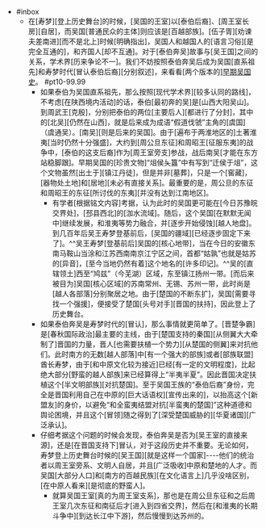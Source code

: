 - #inbox
    - 在[寿梦][登上历史舞台]的时候，[吴国的王室]以[泰伯后裔]、[周王室长房][自居]，而吴国[普通民众的主体]则应该是[百越部族]。[伍子胥][劝谏夫差南进][而不是北上]时候[明确指出]，吴国人和越国人的[语言习俗][是完全互通的]，和齐国人[却不互通]。对于[泰伯奔吴]故事与[吴王国]之间的关系，学术界[历来争论不一]。我们不妨按照泰伯奔吴后成为吴国[直系祖先]和寿梦时代[冒认泰伯后裔][分别叙述]，来看看[两个版本的][早期吴国史](https://www.zhihu.com/question/490774671/answer/2156288609)。 #pt10-99.99
        - 如果泰伯为吴国直系祖先，那么按照[现代学术界][较多认同的路线]，不考虑[在陕西境内活动]的话，泰伯[最初奔的吴]是[山西大阳吴山]。到周武王[克殷]，分别把泰伯的两位[主要后人][都进行了分封]，其中的[北吴][仍然在山西]，就是后来成为成语“假道伐虢”主角的[虞国]（虞通吴）。[南吴][则是后来的吴国]。由于[遍布于两淮地区的]土著淮夷[当时仍然十分强盛]，大约到[周公旦东征]和周昭王[征服东夷]的战争中，[泰伯的这支后裔]作为[周王室旁支]参战，战后南吴[才能在东方站稳脚跟]。早期吴国的[珍贵文物]“俎侯夨簋”中有写到“迁侯于俎”，这个文物虽然[出土于][镇江丹徒]，但是并非[墓葬]，只是一个[窖藏]，[器物处土地]和[居地][未必有直接关系]。最重要的是，周公旦的东征和周昭王的东征[所讨伐的东夷][并没有达到江南地区]。
            - 有学者[根据铭文内容]考据，认为此时的吴国更可能在[今日苏豫皖交界处]，[邳县西北]的[泇水流域]。随后，这个吴国[在默默无闻中]继续发展，和淮夷等势力融合，并[逐步开始侵蚀][越人地盘]。到几百年后吴王寿梦登基前后，[吴国的疆域][已经逐步固定下来了]。^^吴王寿梦[登基前后]吴国的[核心地带]，当在今日的安徽东南马鞍山当涂和江苏西南南京江宁区之间，首都“姑孰”也就是姑苏的[异音]，[至今当地仍然有着]这个地名的[许多印记]。^^吴的[直辖领土]西至“鸠兹”（今芜湖）区域，东至镇江扬州一带。[而后来被目为]吴国[核心区域]的苏南常州、无锡、苏州一带，此时尚是[越人各部落]分别聚居之地。由于[楚国的不断东扩]，吴国[需要寻找一个强援]，便接受了楚国[头号对手][晋国的扶持]，因此登上了历史舞台。
        - 如果泰伯奔吴是寿梦时代的[冒认]，那么事情就更简单了。[晋楚争霸]是[春秋国际政治]最主要的主线，由于[楚国支持的秦国][从侧翼大大牵制了]晋国的力量，晋人[也需要扶植一个势力][从楚国的侧翼]来对抗他们。此时南方的无数[越人部落]中[有一个强大的部族]或者[部族联盟]酋长寿梦，由于[和中原文化较为接近]已经[有一定的文明程度]，比起绝大部分[野蛮的越人部族]来已经算得上“半夷半夏”。因此晋国决定扶植这个[半文明部族][对抗楚国]。至于吴国王族的“泰伯后裔”身份，完全是晋国利用自己在中原的[巨大话语权][宣传出来的]，以抬高这个[新盟友]的身价，以避免“和全蛮夷结盟对抗[半蛮夷的楚国]”这种道德和舆论困境，并且这个[冒领]随之得到了[深受楚国威胁的][华夏诸国][广泛承认]。
        - 仔细考据这个问题的时候会发现，泰伯奔吴是否为[吴王室的直接来源]，还是[在晋国支持下]冒认，对于这段历史并不重要。无论如何，寿梦登上历史舞台时候的[吴王国][就是这样一个国家]----他们的统治者以周王室旁系、文明人自居，并且[广泛吸收]中原和楚地的人才。而吴国[大部分人口]和[南方的百越民族][在文化语言上]几乎没啥区别，[在中原人看来][是彻底的野蛮人]。
            - 就算吴国王室[真的为周王室支系]，那也是在周公旦东征和之后周王室几次东征和南征后才[进入到四省交界]，然后在[和淮夷的长期斗争中][到达长江中下游]，然后慢慢到达苏州的。
